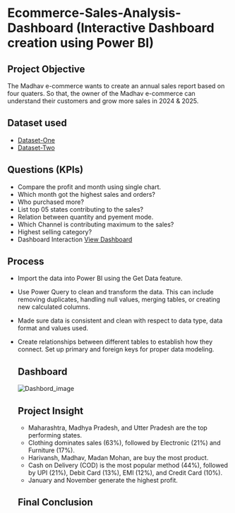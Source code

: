 # Ecommerce-Sales-Analysis-Dashboard (Interactive Dashboard creation using Power BI)

## Project Objective
The Madhav e-commerce wants to create an annual sales report based on four quaters. So that, the owner of the Madhav e-commerce can understand their customers and grow more sales in 2024 & 2025.

## Dataset used
- <a href="https://github.com/shubham-4141/Ecommerce-Sales-Analysis-Dashboard/blob/main/Details.csv">Dataset-One</a>
- <a href="https://github.com/shubham-4141/Ecommerce-Sales-Analysis-Dashboard/blob/main/Orders.csv">Dataset-Two</a>

## Questions (KPIs)
- Compare the profit and month using single chart.
- Which month got the highest sales and orders?
- Who purchased more?
- List top 05 states contributing to the sales?
- Relation between quantity and pyement mode.
- Which Channel is contributing maximum to the sales?
- Highest selling category?
- Dashboard Interaction <a href="https://github.com/shubham-4141/Ecommerce-Sales-Analysis-Dashboard/blob/main/Dashbord_image.png">View Dashboard</a>

## Process
- Import the data into Power BI using the Get Data feature.
- Use Power Query to clean and transform the data. This can include removing duplicates, handling null values, merging tables, or creating new calculated columns.
- Made sure data is consistent and clean with respect to data type, data format and values used.
- Create relationships between different tables to establish how they connect. Set up primary and foreign keys for proper data modeling.

  ## Dashboard
  ![Dashbord_image](https://github.com/user-attachments/assets/80abcad3-a9ad-4c2c-b1d5-26bc0b566e10)

  ## Project Insight
  - Maharashtra, Madhya Pradesh, and Utter Pradesh are the top performing states.
  - Clothing dominates sales (63%), followed by Electronic (21%) and Furniture (17%).
  - Harivansh, Madhav, Madan Mohan, are buy the most product.
  - Cash on Delivery (COD) is the most popular method (44%), followed by UPI (21%), Debit Card (13%), EMI (12%), and Credit Card (10%).
  - January and November generate the highest profit.
 
  ## Final Conclusion
  


